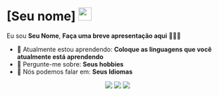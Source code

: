 # [Seu nome] <img src="https://www.google.com/url?sa=i&url=https%3A%2F%2Ftenor.com%2Fview%2Fcarlinhos-dalva-cleide-talita-matagal-gif-23456882&psig=AOvVaw0wf3QsPwArZG3WpdJSPTtv&ust=1725536959559000&source=images&cd=vfe&opi=89978449&ved=0CBEQjRxqFwoTCPDW8aCcqYgDFQAAAAAdAAAAABAE" width="30px">

Eu sou <strong>Seu Nome</strong>, <strong>Faça uma breve apresentação aqui</strong> 👨🏻‍💻 

- 🚀 Atualmente estou aprendendo: <strong>Coloque as linguagens que você atualmente está aprendendo</strong> 
- 💬 Pergunte-me sobre: <strong>Seus hobbies</strong>
- 📣 Nós podemos falar em: <strong>Seus Idiomas</strong>

<div align="center">

  <a href="#" alt="Gmail">
    <img src="https://img.shields.io/badge/-Gmail-FF0000?style=flat-square&labelColor=FF0000&logo=gmail&logoColor=white&link=LINK-DO-SEU-EMAIL"/></a>

  <a href="#" alt="Linkedin">
    <img src="https://img.shields.io/badge/-Linkedin-0e76a8?style=flat-square&logo=Linkedin&logoColor=white&link=LINK-DO-SEU-LINKEDIN" /></a>

  <a href="#" alt="Instagram">
    <img src="https://img.shields.io/badge/-Instagram-DF0174?style=flat-square&labelColor=DF0174&logo=instagram&logoColor=white&link=LINK-DO-SEU-INSTAGRAM"/></a>

</div>
